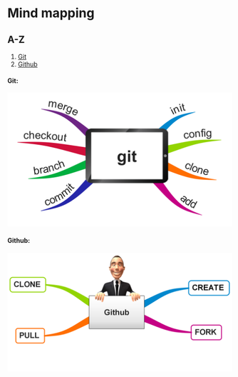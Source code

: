 # Mind mapping

## A-Z

  1. [Git](#git)
  1. [Github](#github)

#### Git:

![Git](https://github.com/apugeat/mind-mapping/blob/master/git-mindmap.png)

#### Github:

![Github](https://github.com/apugeat/mind-mapping/blob/master/github-mindmap.png)
